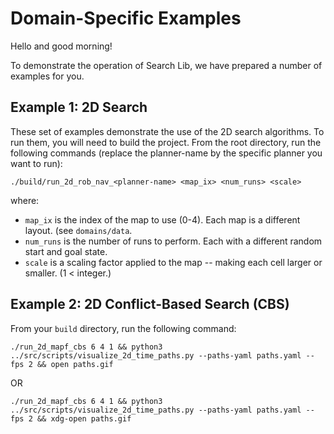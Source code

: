 # Domain-Specific Examples
Hello and good morning!

To demonstrate the operation of Search Lib, we have prepared a number of examples for you.

## Example 1: 2D Search
These set of examples demonstrate the use of the 2D search algorithms. To run them, you will need to build the project. From the root directory, run the following commands (replace the planner-name by the specific planner you want to run):

```
./build/run_2d_rob_nav_<planner-name> <map_ix> <num_runs> <scale>
```

where:
- `map_ix` is the index of the map to use (0-4). Each map is a different layout. (see `domains/data`.
- `num_runs` is the number of runs to perform. Each with a different random start and goal state.
- `scale` is a scaling factor applied to the map -- making each cell larger or smaller. (1 < integer.)


## Example 2: 2D Conflict-Based Search (CBS)
From your `build` directory, run the following command:
```
./run_2d_mapf_cbs 6 4 1 && python3 ../src/scripts/visualize_2d_time_paths.py --paths-yaml paths.yaml --fps 2 && open paths.gif
```
OR
```
./run_2d_mapf_cbs 6 4 1 && python3 ../src/scripts/visualize_2d_time_paths.py --paths-yaml paths.yaml --fps 2 && xdg-open paths.gif
```

